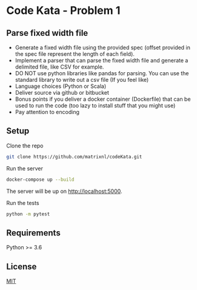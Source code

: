 # Code Kata - Problem 1

## Parse fixed width file

- Generate a fixed width file using the provided spec (offset provided in the spec file represent the length of each field).
- Implement a parser that can parse the fixed width file and generate a delimited file, like CSV for example.
- DO NOT use python libraries like pandas for parsing. You can use the standard library to write out a csv file (If you feel like)
- Language choices (Python or Scala)
- Deliver source via github or bitbucket
- Bonus points if you deliver a docker container (Dockerfile) that can be used to run the code (too lazy to install stuff that you might use)
- Pay attention to encoding

## Setup

Clone the repo

```bash
git clone https://github.com/matrixnl/codeKata.git
```

Run the server

```bash
docker-compose up --build
```

The server will be up on [http://localhost:5000](http://localhost:5000).

Run the tests

```bash
python -m pytest
```

## Requirements

Python >= 3.6

## License

[MIT](http://www.opensource.org/licenses/mit-license.html)
